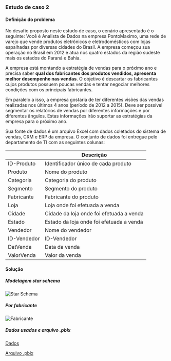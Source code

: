 ### Estudo de caso 2
#### Definição do problema
No desafio proposto neste estudo de caso, o cenário apresentado é o seguinte: Você  é  Analista  de  Dados  na  empresa 
PontoMaximo,  uma rede  de  varejo  que  vende produtos eletrônicos e eletrodomésticos com lojas espalhadas por diversas cidades do Brasil.
A empresa começou sua operação no Brasil em 2012 e atua nos quatro estados da região sudeste 
mais os estados do Paraná e Bahia.

A empresa está montando a estratégia de vendas para o próximo ano e precisa saber 
**qual  dos  fabricantes  dos  produtos  vendidos,  apresenta  melhor  desempenho  nas  vendas**.
O objetivo é descartar os fabricantes cujos produtos possuem poucas vendas e tentar negociar 
melhores condições com os principais fabricantes.

Em paralelo a isso, a empresa gostaria de ter diferentes visões das vendas realizadas nos 
últimos 4 anos (período de 2012 a 2015). Deve ser possível segmentar os relatórios de vendas 
por  diferentes  informações  e  por  diferentes  ângulos.  Estas  informações  irão  suportar  as 
estratégias da empresa para o próximo ano.

Sua fonte de dados é um arquivo Excel com dados coletados do sistema de vendas, CRM e ERP da empresa.
O conjunto de dados foi entregue pelo departamento de TI com as seguintes colunas: 

|                |Descrição                          
|----------------|-------------------------------
|ID-Produto      |Identificador único de cada produto    
|Produto         |Nome do produto    
|Categoria       |Categoria do produto
|Segmento        |Segmento do produto
|Fabricante      |Fabricante do produto
|Loja            |Loja onde foi efetuada a venda
|Cidade          |Cidade da loja onde foi efetuada a venda
|Estado          |Estado da loja onde foi efetuada a venda
|Vendedor        |Nome do vendedor
|ID-Vendedor     |ID-Vendedor
|DatVenda        |Data da venda
|ValorVenda      |Valor da venda

#### Solução

##### Modelagem star schema
![Star Schema]()
##### Por fabricante
![Fabricante]()
##### Dados usados e arquivo .pbix
[Dados]()

[Arquivo .pbix]()